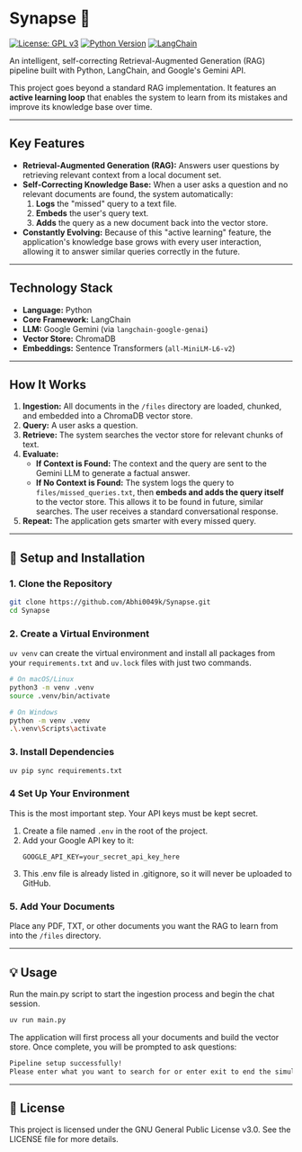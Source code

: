 # Synapse 🧠
[![License: GPL v3](https://img.shields.io/badge/License-GPLv3-blue.svg)](https://www.gnu.org/licenses/gpl-3.0) [![Python Version](https://img.shields.io/badge/python-3.9%2B-blue)](https://www.python.org/downloads/) [![LangChain](https://img.shields.io/badge/langchain-blue?logo=langchain)](https://www.langchain.com/)

An intelligent, self-correcting Retrieval-Augmented Generation (RAG) pipeline built with Python, LangChain, and Google's Gemini API.

This project goes beyond a standard RAG implementation. It features an **active learning loop** that enables the system to learn from its mistakes and improve its knowledge base over time.

---

## Key Features

* **Retrieval-Augmented Generation (RAG):** Answers user questions by retrieving relevant context from a local document set.
* **Self-Correcting Knowledge Base:** When a user asks a question and no relevant documents are found, the system automatically:
    1.  **Logs** the "missed" query to a text file.
    2.  **Embeds** the user's query text.
    3.  **Adds** the query as a new document back into the vector store.
* **Constantly Evolving:** Because of this "active learning" feature, the application's knowledge base grows with every user interaction, allowing it to answer similar queries correctly in the future.

---

## Technology Stack

* **Language:** Python
* **Core Framework:** LangChain
* **LLM:** Google Gemini (via `langchain-google-genai`)
* **Vector Store:** ChromaDB
* **Embeddings:** Sentence Transformers (`all-MiniLM-L6-v2`)

---

## How It Works

1.  **Ingestion:** All documents in the `/files` directory are loaded, chunked, and embedded into a ChromaDB vector store.
2.  **Query:** A user asks a question.
3.  **Retrieve:** The system searches the vector store for relevant chunks of text.
4.  **Evaluate:**
    * **If Context is Found:** The context and the query are sent to the Gemini LLM to generate a factual answer.
    * **If No Context is Found:** The system logs the query to `files/missed_queries.txt`, then **embeds and adds the query itself** to the vector store. This allows it to be found in future, similar searches. The user receives a standard conversational response.
5.  **Repeat:** The application gets smarter with every missed query.

---

## 🚀 Setup and Installation

### 1. Clone the Repository

```sh
git clone https://github.com/Abhi0049k/Synapse.git
cd Synapse
```

### 2. Create a Virtual Environment
`uv venv` can create the virtual environment and install all packages from your `requirements.txt` and `uv.lock` files with just two commands.
```sh
# On macOS/Linux
python3 -m venv .venv
source .venv/bin/activate

# On Windows
python -m venv .venv
.\.venv\Scripts\activate
```

### 3. Install Dependencies
```sh
uv pip sync requirements.txt
```

### 4 Set Up Your Environment
This is the most important step. Your API keys must be kept secret.
1. Create a file named `.env` in the root of the project.
2. Add your Google API key to it:
    ``` sh[Code snippet]
    GOOGLE_API_KEY=your_secret_api_key_here
    ```
3. This .env file is already listed in .gitignore, so it will never be uploaded to GitHub.

### 5. Add Your Documents
Place any PDF, TXT, or other documents you want the RAG to learn from into the `/files` directory.

--- 

## 💡 Usage
Run the main.py script to start the ingestion process and begin the chat session.
```sh
uv run main.py
```
The application will first process all your documents and build the vector store. Once complete, you will be prompted to ask questions:
```sh
Pipeline setup successfully!
Please enter what you want to search for or enter exit to end the simulation:
```
---
## 📜 License
This project is licensed under the GNU General Public License v3.0. See the LICENSE file for more details.

